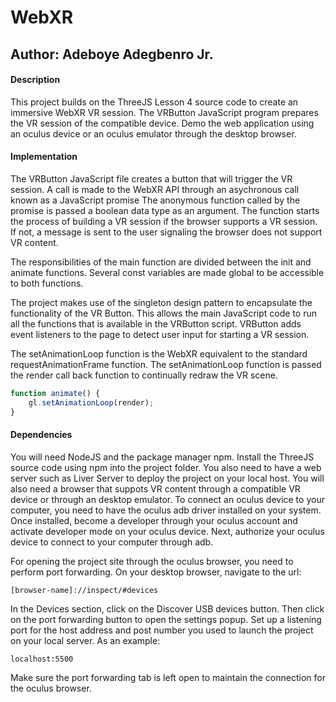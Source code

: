 # WebXR

## Author: Adeboye Adegbenro Jr.

#### Description

This project builds on the ThreeJS Lesson 4 source code to create an immersive WebXR VR session. The VRButton JavaScript program prepares the VR session of the compatible device. Demo the web application using an oculus device or an oculus emulator through the desktop browser.


#### Implementation

The VRButton JavaScript file creates a button that will trigger the VR session. A call is made to the WebXR API through an asychronous call known as a JavaScript promise The anonymous function called by the promise is passed a boolean data type as an argument. The function starts the process of building a VR session if the browser supports a VR session. If not, a message is sent to the user signaling the browser does not support VR content.

The responsibilities of the main function are divided between the init and animate functions. Several const variables are made global to be accessible to both functions.
 

The project makes use of the singleton design pattern to encapsulate the functionality of the VR Button. This allows the main JavaScript code to run all the functions that is available in the VRButton script. VRButton adds event listeners to the page to detect user input for starting a VR session.

The setAnimationLoop function is the WebXR equivalent to the standard requestAnimationFrame function. The setAnimationLoop function is passed the render call back function to continually redraw the VR scene.

```javascript
function animate() {
    gl.setAnimationLoop(render);
}
```

#### Dependencies

You will need NodeJS and the package manager npm. Install the ThreeJS source code using npm into the project folder. You also need to have a web server such as Liver Server to deploy the project on your local host. You will also need a browser that suppots VR content through a compatible VR device or through an desktop emulator. To connect an oculus device to your computer, you need to have the oculus adb driver installed on your system. Once installed, become a developer through your oculus account and activate developer mode on your oculus device. Next, authorize your oculus device to connect to your computer through adb. 

For opening the project site through the oculus browser, you need to perform port forwarding. On your desktop browser, navigate to the url: 

```
[browser-name]://inspect/#devices
```

In the Devices section, click on the Discover USB devices button. Then click on the port forwarding button to open the settings popup. Set up a listening port for the host address and post number you used to launch the project on your local server. As an example:

```
localhost:5500
```

Make sure the port forwarding tab is left open to maintain the connection for the oculus browser.
